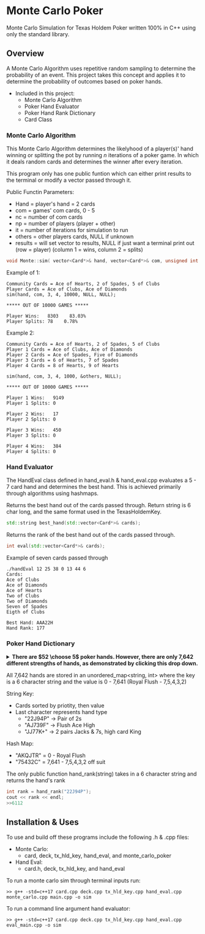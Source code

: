 # Monte Carlo Poker

Monte Carlo Simulation for Texas Holdem Poker written 100% in C++ using only the standard library.

## Overview
A Monte Carlo Algorithm uses repetitive random sampling to determine the probability of an event. This project takes this concept and applies it to determine the probability of outcomes based on poker hands.

- Included in this project:
  - Monte Carlo Algorithm
  - Poker Hand Evaluator
  - Poker Hand Rank Dictionary
  - Card Class

### Monte Carlo Algorithm

This Monte Carlo Algorithm determines the likelyhood of a player(s)' hand winning or splitting the pot by running *n* iterations of a poker game. In which it deals random cards and determines the winner after every iteration.

This program only has one public funtion which can either print results to the terminal or modify a vector passed through it.

Public Functin Parameters:
- Hand     = player's hand = 2 cards
- com      = games' com cards, 0 - 5
- nc       = number of com cards
- np       = number of players (player + other)
- it       = number of iterations for simulation to run
- others   = other players cards, NULL if unknown
- results  = will set vector to results, NULL if just want a terminal print out (row = player) (column 1 = wins, column 2 = splits)

```c++
void Monte::sim( vector<Card*>& hand, vector<Card*>& com, unsigned int nc, unsigned int np, unsigned int it, vector<vector<Card*> >* others_cards, vector<vector<int> >* results)
```
Example of 1:
```
Community Cards = Ace of Hearts, 2 of Spades, 5 of Clubs
Player Cards = Ace of Clubs, Ace of Diamonds
sim(hand, com, 3, 4, 10000, NULL, NULL);

***** OUT OF 10000 GAMES *****

Player Wins:   8303    83.03%
Player Splits: 78    0.78%
```
Example 2:
```
Community Cards = Ace of Hearts, 2 of Spades, 5 of Clubs
Player 1 Cards = Ace of Clubs, Ace of Diamonds
Player 2 Cards = Ace of Spades, Five of Diamonds
Player 3 Cards = 6 of Hearts, 7 of Spades
Player 4 Cards = 8 of Hearts, 9 of Hearts

sim(hand, com, 3, 4, 1000, &others, NULL);

***** OUT OF 10000 GAMES *****

Player 1 Wins:   9149
Player 1 Splits: 0

Player 2 Wins:   17
Player 2 Splits: 0

Player 3 Wins:   450
Player 3 Splits: 0

Player 4 Wins:   384
Player 4 Splits: 0
```

### Hand Evaluator

The HandEval class defined in hand_eval.h & hand_eval.cpp evaluates a 5 - 7 card hand and determines the best hand. This is achieved primarily through algorithms using hashmaps.


Returns the best hand out of the cards passed through. Return string is 6 char long, and the same format used in the TexasHoldemKey.
```cpp
std::string best_hand(std::vector<Card*>& cards);
```
Returns the rank of the best hand out of the cards passed through.
```cpp
int eval(std::vector<Card*>& cards);
```
Example of seven cards passed through
```
./handEval 12 25 38 0 13 44 6
Cards: 
Ace of Clubs
Ace of Diamonds
Ace of Hearts
Two of Clubs
Two of Diamonds
Seven of Spades
Eigth of Clubs

Best Hand: AAA22H
Hand Rank: 177
```

### Poker Hand Dictionary

<details>

**<summary>There are $52 \choose 5$ poker hands. However, there are only 7,642 different strengths of hands, as demonstrated by clicking this drop down.</summary>**
  
| Hand Type       | Second Header | Number of hands | Sum of Hands|
| :-------------- | :---------------------: | :---: | :---: |
| Straight Flush  | $10$                | 10   | 10 |
| Four of a Kind  | $13*12$             | 156  | 166 |
| Full House      | $13*12$             | 156  | 322 |
| Flush           | $$\frac{13\cdot12\cdot11\cdot10\cdot9}{5\cdot4\cdot3\cdot2\cdot1}-10$$ | 1277 | 1,599|
| Straight        | $10$  | 10 | 1,609 |
| Three of a kind | $$13\cdot\frac{12\cdot11}{2\cdot1}$$ | 858 | 2,467 |
| Two Pairs       | $$\frac{13\cdot12}{2\cdot1}*11$$ | 858 | 3,325 |
| Pair            | $$13\cdot\frac{12\cdot11\cdot10}{3\cdot2\cdot1}$$ | 2860 | 6,185 |
| High Card       | $$\frac{13\cdot12\cdot11\cdot10\cdot9}{5\cdot4\cdot3\cdot2\cdot1}-10$$| 1277 | 7,642 |

</details>

All 7,642 hands are stored in an unordered_map<string, int> where the key is a 6 character string and the value is 0 - 7,641 (Royal Flush - 7,5,4,3,2)

String Key:
- Cards sorted by priotity, then value
- Last character represents hand type
  - "22J94P" -> Pair of 2s
  - "AJ739F" -> Flush Ace High
  - "JJ77K+" -> 2 pairs Jacks & 7s, high card King

Hash Map: 
- "AKQJTR" = 0     - Royal Flush
- "75432C" = 7,641 - 7,5,4,3,2 off suit

The only public function hand_rank(string) takes in a 6 character string and returns the hand's rank
```c++
int rank = hand_rank("22J94P");
cout << rank << endl;
>>6112
```

## Installation & Uses

To use and build off these programs include the following .h & .cpp files:

- Monte Carlo:
  - card, deck, tx_hld_key, hand_eval, and monte_carlo_poker 
- Hand Eval:
  - card.h, deck, tx_hld_key, and hand_eval

To run a monte carlo sim through terminal inputs run: 

```
>> g++ -std=c++17 card.cpp deck.cpp tx_hld_key.cpp hand_eval.cpp monte_carlo.cpp main.cpp -o sim
```

To run a command line argument hand evaluator:
```
>> g++ -std=c++17 card.cpp deck.cpp tx_hld_key.cpp hand_eval.cpp eval_main.cpp -o sim
```
